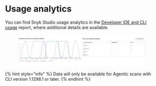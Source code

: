 # Usage analytics

You can find Snyk Studio usage analytics in the [Developer IDE and CLI usage](../../manage-risk/reporting/available-snyk-reports.md#developer-ide-and-cli-usage) report, where additional details are available.

<figure><img src="../../.gitbook/assets/image (363).png" alt=""><figcaption></figcaption></figure>

{% hint style="info" %}
Data will only be available for Agentic scans with CLI version 1.1298.1 or later.
{% endhint %}
